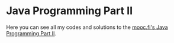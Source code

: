 # Java Programming Part II

Here you can see all my codes and solutions to the [mooc.fi's Java Programming Part II](https://java-programming.mooc.fi/part-8).
